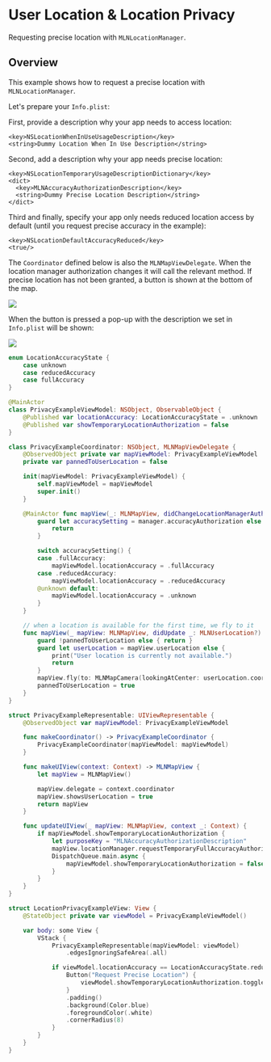 # User Location & Location Privacy

Requesting precise location with ``MLNLocationManager``.

## Overview

This example shows how to request a precise location with ``MLNLocationManager``.

Let's prepare your `Info.plist`:

First, provide a description why your app needs to access location:

```plist
<key>NSLocationWhenInUseUsageDescription</key>
<string>Dummy Location When In Use Description</string>
```

Second, add a description why your app needs precise location:

```plist
<key>NSLocationTemporaryUsageDescriptionDictionary</key>
<dict>
  <key>MLNAccuracyAuthorizationDescription</key>
  <string>Dummy Precise Location Description</string>
</dict>
```

Third and finally, specify your app only needs reduced location access by default (until you request precise accuracy in the example):

```plist
<key>NSLocationDefaultAccuracyReduced</key>
<true/>
```

The `Coordinator` defined below is also the ``MLNMapViewDelegate``. When the location manager authorization changes it will call the relevant method. If precise location has not been granted, a button is shown at the bottom of the map.

![](ImpreciseLocation.png)

When the button is pressed a pop-up with the description we set in `Info.plist` will be shown:

![](PreciseLocationRequestPopup.png)

<!-- include-example(LocationPrivacyExample) -->

```swift
enum LocationAccuracyState {
    case unknown
    case reducedAccuracy
    case fullAccuracy
}

@MainActor
class PrivacyExampleViewModel: NSObject, ObservableObject {
    @Published var locationAccuracy: LocationAccuracyState = .unknown
    @Published var showTemporaryLocationAuthorization = false
}

class PrivacyExampleCoordinator: NSObject, MLNMapViewDelegate {
    @ObservedObject private var mapViewModel: PrivacyExampleViewModel
    private var pannedToUserLocation = false

    init(mapViewModel: PrivacyExampleViewModel) {
        self.mapViewModel = mapViewModel
        super.init()
    }

    @MainActor func mapView(_: MLNMapView, didChangeLocationManagerAuthorization manager: MLNLocationManager) {
        guard let accuracySetting = manager.accuracyAuthorization else {
            return
        }

        switch accuracySetting() {
        case .fullAccuracy:
            mapViewModel.locationAccuracy = .fullAccuracy
        case .reducedAccuracy:
            mapViewModel.locationAccuracy = .reducedAccuracy
        @unknown default:
            mapViewModel.locationAccuracy = .unknown
        }
    }

    // when a location is available for the first time, we fly to it
    func mapView(_ mapView: MLNMapView, didUpdate _: MLNUserLocation?) {
        guard !pannedToUserLocation else { return }
        guard let userLocation = mapView.userLocation else {
            print("User location is currently not available.")
            return
        }
        mapView.fly(to: MLNMapCamera(lookingAtCenter: userLocation.coordinate, altitude: 100_000, pitch: 0, heading: 0))
        pannedToUserLocation = true
    }
}

struct PrivacyExampleRepresentable: UIViewRepresentable {
    @ObservedObject var mapViewModel: PrivacyExampleViewModel

    func makeCoordinator() -> PrivacyExampleCoordinator {
        PrivacyExampleCoordinator(mapViewModel: mapViewModel)
    }

    func makeUIView(context: Context) -> MLNMapView {
        let mapView = MLNMapView()

        mapView.delegate = context.coordinator
        mapView.showsUserLocation = true
        return mapView
    }

    func updateUIView(_ mapView: MLNMapView, context _: Context) {
        if mapViewModel.showTemporaryLocationAuthorization {
            let purposeKey = "MLNAccuracyAuthorizationDescription"
            mapView.locationManager.requestTemporaryFullAccuracyAuthorization?(withPurposeKey: purposeKey)
            DispatchQueue.main.async {
                mapViewModel.showTemporaryLocationAuthorization = false
            }
        }
    }
}

struct LocationPrivacyExampleView: View {
    @StateObject private var viewModel = PrivacyExampleViewModel()

    var body: some View {
        VStack {
            PrivacyExampleRepresentable(mapViewModel: viewModel)
                .edgesIgnoringSafeArea(.all)

            if viewModel.locationAccuracy == LocationAccuracyState.reducedAccuracy {
                Button("Request Precise Location") {
                    viewModel.showTemporaryLocationAuthorization.toggle()
                }
                .padding()
                .background(Color.blue)
                .foregroundColor(.white)
                .cornerRadius(8)
            }
        }
    }
}
```
